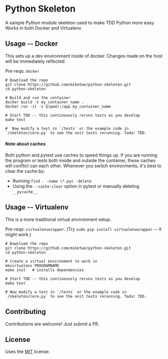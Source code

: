 # Python Skeleton

A sample Python module skeleton used to make TDD Python more easy. Works in both Docker and Virtualenv.

## Usage -- Docker

This sets up a dev environment inside of docker. Changes made on the host will be immediately reflected.

Pre-reqs: `docker`

```
# Download the repo
git clone https://github.com/miketwo/python-skeleton.git
cd python-skeleton

# Build and run the container
docker build -t my_container_name .
docker run -it -v $(pwd):/app my_container_name

# Start TDD -- this continouosly reruns tests as you develop
make test

#  Now modify a test in `/tests` or the example code in `/skeleton/core.py` to see the unit tests rerunning. Tada! TDD.
```

#### Note about caches
Both python and pytest use caches to speed things up. If you are running the program or tests both inside and outside the container, these caches will conflict can each other. Whenever you switch environments, it's best to clear the cache by:
 - Running `find . -name \*.pyc -delete`
 - Using the `--cache-clear` option in pytest or manually deleting `__pycache__`


## Usage -- Virtualenv

This is a more traditional virtual environment setup.

Pre-reqs: `virtualenvwrapper`. (Try `sudo pip install virtualenvwrapper` -- it might work.)


```
# Download the repo
git clone https://github.com/miketwo/python-skeleton.git
cd python-skeleton

# Create a virtual environment to work in
mkvirtualenv PROGRAMNAME
make init   # installs dependencies

# Start TDD -- this continouosly reruns tests as you develop
make test

# Now modify a test in `/tests` or the example code in `/skeleton/core.py` to see the unit tests rerunning. Tada! TDD.
```

## Contributing

Contributions are welcome! Just submit a PR.

## License

Uses the [MIT](http://opensource.org/licenses/MIT) license.
